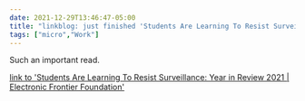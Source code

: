 ```yaml
---
date: 2021-12-29T13:46:47-05:00
title: "linkblog: just finished 'Students Are Learning To Resist Surveillance: Year in Review 2021 | Electronic Frontier Foundation'"
tags: ["micro","Work"]
---
```

Such an important read.
 
[link to 'Students Are Learning To Resist Surveillance: Year in Review 2021 | Electronic Frontier Foundation'](https://www.eff.org/deeplinks/2021/12/students-are-learning-resist-surveillance-year-review-2021)
